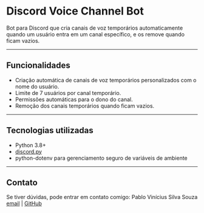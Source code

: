 # Discord Voice Channel Bot

Bot para Discord que cria canais de voz temporários automaticamente quando um usuário entra em um canal específico, e os remove quando ficam vazios.

---

## Funcionalidades

- Criação automática de canais de voz temporários personalizados com o nome do usuário.  
- Limite de 7 usuários por canal temporário.  
- Permissões automáticas para o dono do canal.  
- Remoção dos canais temporários quando ficam vazios.  

---

## Tecnologias utilizadas

- Python 3.8+  
- [discord.py](https://discordpy.readthedocs.io/en/stable/)  
- python-dotenv para gerenciamento seguro de variáveis de ambiente  

---

## Contato
Se tiver dúvidas, pode entrar em contato comigo:
Pablo Vinícius Silva Souza
[email](pablo.vs.souza@gmail.com) | [GitHub](https://www.github.com/eipablo)